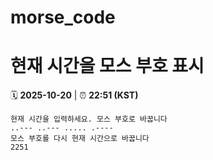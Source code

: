 # morse_code
# 현재 시간을 모스 부호 표시
<!-- MORSE_TIME_START -->
🗓️ **2025-10-20** | ⏰ **22:51 (KST)**

```
현재 시간을 입력하세요. 모스 부호로 바꿉니다
..--- ..--- ..... .----
모스 부호를 다시 현재 시간으로 바꿉니다
2251
```
<!-- MORSE_TIME_END -->
